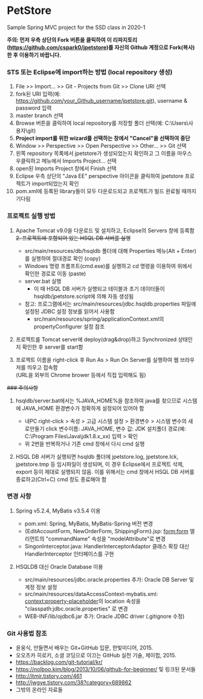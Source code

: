 # PetStore
Sample Spring MVC project for the SSD class in 2020-1

__주의: 먼저 우측 상단의 Fork 버튼을 클릭하여 이 리파지토리(https://github.com/cspark0/jpetstore)를 자신의 Github 계정으로 Fork(복사) 한 후 이용하기 바랍니다.__

### STS 또는 Eclipse에 import하는 방법 (local repository 생성)

1. File >> Import... >> Git - Projects from Git >> Clone URI 선택
2. fork된  URI 입력(예: https://github.com/your_Github_username/jpetstore.git), username & password 입력  
3. master branch 선택  
4. Browse 버튼을 클릭하여 local repository를 저장할 폴더 선택(예: C:\Users\사용자\git)  
5. __Project import를 위한 wizard를 선택하는 창에서 "Cancel"을 선택하여 중단__   
6. Window >> Perspective >> Open Perspective >> Other... >> Git 선택  
7. 왼쪽 repository 목록에서 jpetstore가 생성되었는지 확인하고 그 이름을 마우스 우클릭하고 메뉴에서 Imports Project... 선택
8. open된 Imports Project 창에서 Finish 선택  
9. Eclipse 우측 상단의 "Java EE" perspective 아이콘을 클릭하여 jpetstore 프로젝트가 import되었는지 확인
10. pom.xml에 등록된 library들이 모두 다운로드되고 프로젝트가 빌드 완료될 때까지 기다림   

### 프로젝트 실행 방법
1. Apache Tomcat v9.0을 다운로드 및 설치하고, Eclipse의 Servers 창에 등록함   
~~2. 프로젝트에 포함되어 있는  HSQL DB 서버를 실행~~
    * src/main/resources/db/hsqldb 폴더에 대해 Properties 메뉴(Alt + Enter)를 실행하여 절대경로 확인 (copy)
    * Windows 명령 프롬프트(cmd.exe)를 실행하고 cd 명령을 이용하여 위에서 확인한 경로로 이동 (paste)
    * server.bat 실행 
         - 이 때 HSQL DB 서버가 실행되고 테이블과 초기 데이터들이 hsqldb/jpetstore.script에 의해 자동 생성됨
    * 참고: 프로그램에서는 src/main/resources/jdbc.hsqldb.properties 파일에 설정된 JDBC 설정 정보를 읽어서 사용함 		 
         - src/main/resources/spring/applicationContext.xml의 propertyConfigurer 설정 참조
 
3. 프로젝트를 Tomcat server에 deploy(drag&drop)하고 Synchronized 상태인지 확인한 후 server를 start함
4. 프로젝트 이름을 right-click 후 Run As > Run On Server를 실행하여  웹 브라우저를 띄우고 접속함     
(URL을 외부의 Chrome brower 등에서 직접 입력해도 됨)

~~### 주의사항~~
1. hsqldb/server.bat에서는 %JAVA_HOME%을 참조하여 java를 찾으므로 시스템에 JAVA_HOME 환경변수가 정확하게 설정되어 있어야 함
    * 내PC right-click > 속성 > 고급 시스템 설정 > 환경변수 > 시스템 변수의 새로만들기 click
      변수이름: JAVA_HOME, 변수 값: JDK 설치폴더 경로(예: C:\Program Files\Java\jdk1.8.x_xx) 입력 > 확인
    * 위 2번을 반복하거나 기존 cmd 창에서 다시 cmd 실행

2. HSQL DB 서버가 실행되면 hsqldb 폴더에 jpetstore.log, jpetstore.lck, jpetstore.tmp 등 임시파일이 생성되며, 이 경우 Eclipse에서 프로젝트 삭제, export 등이 제대로 실행되지 않음. 이를 위해서는 cmd 창에서 HSQL DB 서버를 종료하고(Ctrl+C) cmd 창도 종료해야 함

### 변경 사항
1. Spring v5.2.4, MyBatis v3.5.4 이용
    * pom.xml: Spring, MyBatis, MyBatis-Spring 버전 변경
    * {EditAccountForm, NewOrderForm, ShippingForm}.jsp: <form:form> 엘리먼트의 "commandName" 속성을 "modelAttribute"로 변경    
    * SingonInterceptor.java: HandlerInterceptorAdaptor 클래스 확장 대신 HandlerInterceptor 인터페이스를 구현
    	
2. HSQLDB 대신 Oracle Database 이용   
    * src/main/resources/jdbc.oracle.properties 추가: Oracle DB Server 및 계정 정보 설정
    * src/main/resources/dataAccessContext-mybatis.xml: <context:property-placeholder>의 location 속성을 "classpath:jdbc.oracle.properties" 로 변경
    * WEB-INF/lib/ojdbc6.jar 추가: Oracle JDBC driver (.gitignore 수정)



### Git 사용법 참조

* 윤웅식, 만들면서 배우는 Git+GitHub 입문, 한빛미디어, 2015.  
* 오오츠카 히로키, 소셜 코딩으로 이끄는 GitHub 실천 기술, 제이펍, 2015.  
* <https://backlog.com/git-tutorial/kr/>  
* <https://nolboo.kim/blog/2013/10/06/github-for-beginner/> 및 링크된 문서들  
* <http://itmir.tistory.com/461>  
* <http://jwgye.tistory.com/38?category=689862>  
* 그밖의 온라인 자료들  
